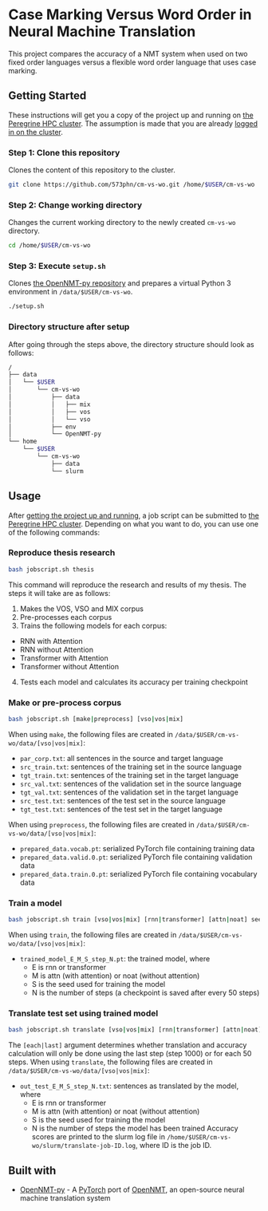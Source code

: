 # Case Marking Versus Word Order in Neural Machine Translation
This project compares the accuracy of a NMT system when used on two fixed order languages versus a flexible word order language that uses case marking.

## Getting Started
These instructions will get you a copy of the project up and running on [the Peregrine HPC cluster](https://www.rug.nl/society-business/centre-for-information-technology/research/services/hpc/facilities/peregrine-hpc-cluster?lang=en). The assumption is made that you are already [logged in on the cluster](https://redmine.hpc.rug.nl/redmine/projects/peregrine/wiki/General).

### Step 1: Clone this repository
Clones the content of this repository to the cluster.
```bash
git clone https://github.com/573phn/cm-vs-wo.git /home/$USER/cm-vs-wo
```

### Step 2: Change working directory
Changes the current working directory to the newly created `cm-vs-wo` directory.
```bash
cd /home/$USER/cm-vs-wo
```

### Step 3: Execute `setup.sh`
Clones [the OpenNMT-py repository](https://github.com/OpenNMT/OpenNMT-py) and prepares a virtual Python 3 environment in `/data/$USER/cm-vs-wo`.
```bash
./setup.sh
```

### Directory structure after setup
After going through the steps above, the directory structure should look as follows:
```bash
/
├── data
│   └── $USER
│       └── cm-vs-wo
│           ├── data
│           │   ├── mix
│           │   ├── vos
│           │   └── vso
│           ├── env
│           └── OpenNMT-py
└── home
    └── $USER
        └── cm-vs-wo
            ├── data
            └── slurm
```

## Usage
After [getting the project up and running](#getting-started), a job script can be submitted to [the Peregrine HPC cluster](https://www.rug.nl/society-business/centre-for-information-technology/research/services/hpc/facilities/peregrine-hpc-cluster?lang=en). Depending on what you want to do, you can use one of the following commands:
### Reproduce thesis research
```bash
bash jobscript.sh thesis
```
This command will reproduce the research and results of my thesis. The steps it will take are as follows:
1. Makes the VOS, VSO and MIX corpus
2. Pre-processes each corpus
3. Trains the following models for each corpus:
  * RNN with Attention
  * RNN without Attention
  * Transformer with Attention
  * Transformer without Attention
4. Tests each model and calculates its accuracy per training checkpoint

### Make or pre-process corpus
```bash
bash jobscript.sh [make|preprocess] [vso|vos|mix]
```
When using `make`, the following files are created in `/data/$USER/cm-vs-wo/data/[vso|vos|mix]`:
* `par_corp.txt`: all sentences in the source and target language
* `src_train.txt`: sentences of the training set in the source language
* `tgt_train.txt`: sentences of the training set in the target language
* `src_val.txt`: sentences of the validation set in the source language
* `tgt_val.txt`: sentences of the validation set in the target language
* `src_test.txt`: sentences of the test set in the source language
* `tgt_test.txt`: sentences of the test set in the target language

When using `preprocess`, the following files are created in `/data/$USER/cm-vs-wo/data/[vso|vos|mix]`:
* `prepared_data.vocab.pt`: serialized PyTorch file containing training data
* `prepared_data.valid.0.pt`: serialized PyTorch file containing validation data
* `prepared_data.train.0.pt`: serialized PyTorch file containing vocabulary data

### Train a model
```bash
bash jobscript.sh train [vso|vos|mix] [rnn|transformer] [attn|noat] seed
```
When using `train`, the following files are created in `/data/$USER/cm-vs-wo/data/[vso|vos|mix]`:
* `trained_model_E_M_S_step_N.pt`: the trained model, where
  * E is rnn or transformer
  * M is attn (with attention) or noat (without attention)
  * S is the seed used for training the model
  * N is the number of steps (a checkpoint is saved after every 50 steps)

### Translate test set using trained model
```bash
bash jobscript.sh translate [vso|vos|mix] [rnn|transformer] [attn|noat] seed [each|last]
```
The `[each|last]` argument determines whether translation and accuracy calculation will only be done using the last step (step 1000) or for each 50 steps. When using `translate`, the following files are created in `/data/$USER/cm-vs-wo/data/[vso|vos|mix]`:
* `out_test_E_M_S_step_N.txt`: sentences as translated by the model, where
  * E is rnn or transformer
  * M is attn (with attention) or noat (without attention)
  * S is the seed used for training the model
  * N is the number of steps the model has been trained
Accuracy scores are printed to the slurm log file in `/home/$USER/cm-vs-wo/slurm/translate-job-ID.log`, where ID is the job ID.

## Built with
* [OpenNMT-py](https://github.com/OpenNMT/OpenNMT-py) - A [PyTorch](https://pytorch.org/) port of [OpenNMT](http://opennmt.net/), an open-source neural machine translation system
